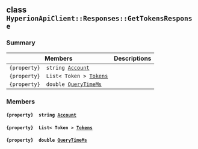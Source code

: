 ## class `HyperionApiClient::Responses::GetTokensResponse` 

### Summary

 Members                        | Descriptions                                
--------------------------------|---------------------------------------------
`{property}  string `[`Account`](#class_hyperion_api_client_1_1_responses_1_1_get_tokens_response_1a8edb7e614aa530a58c647d8d273b1d8b) | 
`{property}  List< Token > `[`Tokens`](#class_hyperion_api_client_1_1_responses_1_1_get_tokens_response_1a0b900fddb226d7cf2e91bd1f3e546e57) | 
`{property}  double `[`QueryTimeMs`](#class_hyperion_api_client_1_1_responses_1_1_get_tokens_response_1aaed05a434b4de2c0ca564fe4e3d8a2ec) | 

### Members

#### `{property}  string `[`Account`](#class_hyperion_api_client_1_1_responses_1_1_get_tokens_response_1a8edb7e614aa530a58c647d8d273b1d8b) 

#### `{property}  List< Token > `[`Tokens`](#class_hyperion_api_client_1_1_responses_1_1_get_tokens_response_1a0b900fddb226d7cf2e91bd1f3e546e57) 

#### `{property}  double `[`QueryTimeMs`](#class_hyperion_api_client_1_1_responses_1_1_get_tokens_response_1aaed05a434b4de2c0ca564fe4e3d8a2ec) 

